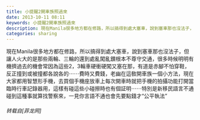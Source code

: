 ```yaml
---
title: 小提醒2開車族照過來
date: 2013-10-11 08:11
keywords: 小提醒2開車族照過來
description: 現在Manila很多地方都在修路，所以搞得到處大塞車，說到塞車那也沒法子，但讓人火大的是那些兩輪、三輪的還到處亂闖亂鑚根本不尊守交通，很多時候明明有機擠過去的機會常因為這些2，3輪車硬衝硬闖又塞在那，有道是赤腳不怕穿鞋，反正撞到或被撞都各說各的⋯⋯費時又費錢，老幽在這敎開車族一個小方法，現在大家都用智慧形手機，去買個手機座放車上每次開車時就把手機的拍攝功能打開當臨時行車記錄器用，這樣有碰這些小碰擦時也有個証明⋯⋯特別是新移民語言不通碰到這種事就算找警察來，一見你言語不通也會先要點錢才“公平執法”
categories: sharing
---
```

<td class="t_f" id="postmessage_62128">

現在Manila很多地方都在修路，所以搞得到處大塞車，說到塞車那也沒法子，但讓人火大的是那些兩輪、三輪的還到處亂闖亂鑚根本不尊守交通，很多時候明明有機擠過去的機會常因為這些2，3輪車硬衝硬闖又塞在那，有道是赤腳不怕穿鞋，反正撞到或被撞都各說各的⋯⋯費時又費錢，老幽在這敎開車族一個小方法，現在大家都用智慧形手機，去買個手機座放車上每次開車時就把手機的拍攝功能打開當臨時行車記錄器用，這樣有碰這些小碰擦時也有個証明⋯⋯特別是新移民語言不通碰到這種事就算找警察來，一見你言語不通也會先要點錢才“公平執法”</td>
###### 转载自[菲龙网]